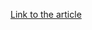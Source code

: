 [Link to the article](https://www.mcafee.com/blogs/other-blogs/mcafee-labs/from-email-to-rat-deciphering-a-vb-script-driven-campaign/)
